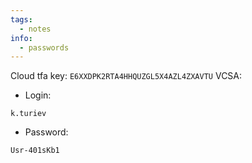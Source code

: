 ```yaml
---
tags:
  - notes
info:
  - passwords
---
```

Cloud tfa key: `E6XXDPK2RTA4HHQUZGL5X4AZL4ZXAVTU`
VCSA:
- Login:
```
k.turiev
```
- Password:
```
Usr-401sKb1
```